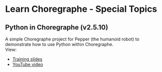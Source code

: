 # Learn Choregraphe - Special Topics

## Python in Choregraphe (v2.5.10)

A simple Choregraphe project for Pepper (the humanoid robot) to demonstrate how to use Python within Choregraphe.
<br>
View:
* <a href="https://docs.google.com/presentation/d/1tcSdyp1q0CVJGNbuzqgjpC6Oco8uQ6sCpIgLBWqJWdo/edit?pli=1#slide=id.p1">Training slides</a> 
* <a href="https://www.youtube.com/watch?v=gGiWv9cix0U">YouTube video</a>

